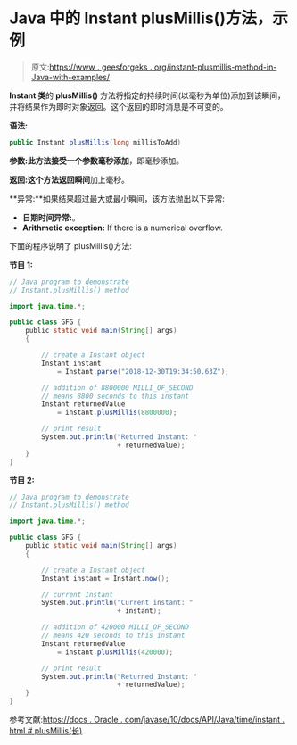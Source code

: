 # Java 中的 Instant plusMillis()方法，示例

> 原文:[https://www . geesforgeks . org/instant-plusmillis-method-in-Java-with-examples/](https://www.geeksforgeeks.org/instant-plusmillis-method-in-java-with-examples/)

**Instant 类**的 **plusMillis()** 方法将指定的持续时间(以毫秒为单位)添加到该瞬间，并将结果作为即时对象返回。这个返回的即时消息是不可变的。

**语法:**

```java
public Instant plusMillis(long millisToAdd)
```

**参数:**此方法接受一个参数**毫秒添加**，即毫秒添加。

**返回:**这个方法返回**瞬间**加上毫秒。

**异常:**如果结果超过最大或最小瞬间，该方法抛出以下异常:

*   **日期时间异常:**。
*   **Arithmetic exception:** If there is a numerical overflow.

下面的程序说明了 plusMillis()方法:

**节目 1:**

```java
// Java program to demonstrate
// Instant.plusMillis() method

import java.time.*;

public class GFG {
    public static void main(String[] args)
    {

        // create a Instant object
        Instant instant
            = Instant.parse("2018-12-30T19:34:50.63Z");

        // addition of 8800000 MILLI_OF_SECOND
        // means 8800 seconds to this instant
        Instant returnedValue
            = instant.plusMillis(8800000);

        // print result
        System.out.println("Returned Instant: "
                           + returnedValue);
    }
}
```

**节目 2:**

```java
// Java program to demonstrate
// Instant.plusMillis() method

import java.time.*;

public class GFG {
    public static void main(String[] args)
    {

        // create a Instant object
        Instant instant = Instant.now();

        // current Instant
        System.out.println("Current instant: "
                           + instant);

        // addition of 420000 MILLI_OF_SECOND
        // means 420 seconds to this instant
        Instant returnedValue
            = instant.plusMillis(420000);

        // print result
        System.out.println("Returned Instant: "
                           + returnedValue);
    }
}
```

参考文献:[https://docs . Oracle . com/javase/10/docs/API/Java/time/instant . html # plusMillis(长)](https://docs.oracle.com/javase/10/docs/api/java/time/Instant.html#plusMillis(long))